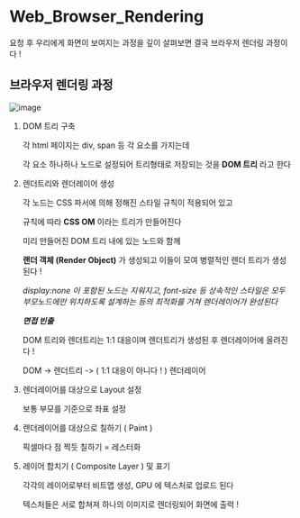 # Web_Browser_Rendering

요청 후 우리에게 화면이 보여지는 과정을 깊이 살펴보면 결국 브라우저 렌더링 과정이다 !

## 브라우저 렌더링 과정

![image](https://images.velog.io/images/leedocs/post/28474fa2-8d08-4fbf-9f32-782d76e559ac/renderignEngine.png)

1. DOM 트리 구축

   각 html 페이지는 div, span 등 각 요소를 가지는데

   각 요소 하나하나 노드로 설정되어 트리형태로 저장되는 것을 **DOM 트리** 라고 한다

2. 렌더트리와 렌더레이어 생성

   각 노드는 CSS 파서에 의해 정해진 스타일 규칙이 적용되어 있고

   규칙에 따라 **CSS OM** 이라는 트리가 만들어진다

   미리 만들어진 DOM 트리 내에 있는 노드와 함께

   **랜더 객체 (Render Object)** 가 생성되고 이들이 모여 병렬적인 렌더 트리가 생성된다 !

   _display:none 이 포함된 노드는 지워지고, font-size 등 상속적인 스타일은 모두 부모노드에만 위치하도록 설계하는 등의 최적화를 거쳐 렌더레이어가 완성된다_

   **_면접 빈출_**

   DOM 트리와 렌더트리는 1:1 대응이며 렌더트리가 생성된 후 렌더레이어에 올려진다 !

   DOM -> 렌더트리 -> ( 1:1 대응이 아니다 ! ) 렌더레이어

3. 렌더레이어를 대상으로 Layout 설정

   보통 부모를 기준으로 좌표 설정

4. 렌더레이어를 대상으로 칠하기 ( Paint )

   픽셀마다 점 찍듯 칠하기 = 레스터화

5. 레이어 합치기 ( Composite Layer ) 및 표기

   각각의 레이어로부터 비트맵 생성, GPU 에 텍스처로 업로드 된다

   텍스처들은 서로 합쳐져 하나의 이미지로 렌더링되어 화면에 출력 !